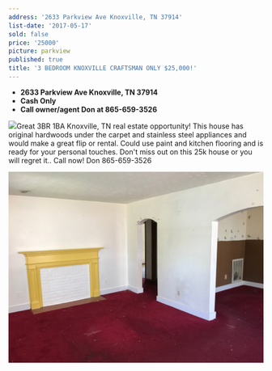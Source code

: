 ```yaml
---
address: '2633 Parkview Ave Knoxville, TN 37914'
list-date: '2017-05-17'
sold: false
price: '25000'
picture: parkview
published: true
title: '3 BEDROOM KNOXVILLE CRAFTSMAN ONLY $25,000!'
---
```



* **2633 Parkview Ave Knoxville, TN 37914**
* **Cash Only**
* **Call owner/agent Don at 865-659-3526**

![](/uploads/versions/img-2861---x----4032-3024x---.JPG)Great 3BR 1BA Knoxville, TN real estate opportunity! This house has original hardwoods under the carpet and stainless steel appliances and would make a great flip or rental. Could use paint and kitchen flooring and is ready for your personal touches. Don't miss out on this 25k house or you will regret it.. Call now! Don 865-659-3526

![](/uploads/versions/img-0913---x----4032-3024x---.JPG)